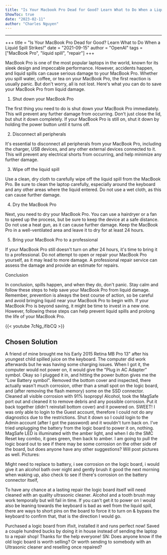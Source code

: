 ```yaml
---
title: "Is Your Macbook Pro Dead for Good? Learn What to Do When a Liquid Spill Strikes!"
ShowToc: true 
date: "2023-02-11"
author: "Charles Nguyen"
---
```

*****
+++ 
title = "Is Your MacBook Pro Dead for Good? Learn What to Do When a Liquid Spill Strikes!" 
date = "2021-09-15" 
author = "OpenAI" 
tags = ["MacBook Pro", "liquid spill", "repair"] 
+++ 

MacBook Pro is one of the most popular laptops in the world, known for its sleek design and impeccable performance. However, accidents happen, and liquid spills can cause serious damage to your MacBook Pro. Whether you spill water, coffee, or tea on your MacBook Pro, the first reaction is usually panic. But don't worry, all is not lost. Here's what you can do to save your MacBook Pro from liquid damage.

1. Shut down your MacBook Pro

The first thing you need to do is shut down your MacBook Pro immediately. This will prevent any further damage from occurring. Don't just close the lid, but shut it down completely. If your MacBook Pro is still on, shut it down by holding the power button until it turns off.

2. Disconnect all peripherals

It's essential to disconnect all peripherals from your MacBook Pro, including the charger, USB devices, and any other external devices connected to it. This will prevent any electrical shorts from occurring, and help minimize any further damage.

3. Wipe off the liquid spill

Use a clean, dry cloth to carefully wipe off the liquid spill from the MacBook Pro. Be sure to clean the laptop carefully, especially around the keyboard and any other areas where the liquid entered. Do not use a wet cloth, as this can cause further damage.

4. Dry the MacBook Pro

Next, you need to dry your MacBook Pro. You can use a hairdryer or a fan to speed up the process, but be sure to keep the device at a safe distance. Do not use a heat gun, as it can cause further damage. Keep the MacBook Pro in a well-ventilated area and leave it to dry for at least 24 hours.

5. Bring your MacBook Pro to a professional

If your MacBook Pro still doesn't turn on after 24 hours, it's time to bring it to a professional. Do not attempt to open or repair your MacBook Pro yourself, as it may lead to more damage. A professional repair service can assess the damage and provide an estimate for repairs.

Conclusion

In conclusion, spills happen, and when they do, don't panic. Stay calm and follow these steps to help save your MacBook Pro from liquid damage. Remember, prevention is always the best course of action, so be careful and avoid bringing liquid near your MacBook Pro to begin with.  If your MacBook Pro is beyond saving, it might be time to invest in a new one. However, following these steps can help prevent liquid spills and prolong the life of your MacBook Pro.

{{< youtube 7cNg_ifibCQ >}} 



## Chosen Solution
 A friend of mine brought me his Early 2015 Retina MB Pro 13" after his youngest child spilled juice on the keyboard. The computer did work afterwards but he was having some charging issues. When I got it, the computer would not power on, it would give the "Plug in AC Adapter" symbol. Okay so I plugged it in, and hitting the power button gives me the "Low Battery symbol". Removed the bottom cover and inspected, there actually wasn't much corrosion, other than a small spot on the logic board, and (after removing the flash memory) some on the SSD connector. Cleaned all visible corrosion with 91% Isopropyl Alcohol, took the MagSafe port out and cleaned it to remove debris and any possible corrosion. Put it back together (didn't reinstall bottom cover) and it powered on. SWEET! I was only able to login to the Guest account, therefore I could not do any diagnostics due to the restrictions. Shut it down so I could login to the Admin account (after I got the password) and it wouldn't turn back on.
I've tried unplugging the battery from the logic board to power it on, nothing. MagSafe LED is illuminated with the amber light, and when I do the SMC Reset key combo, it goes green, then back to amber.
I am going to pull the logic board out to see if there may be some corrosion on the other side of the board, but does anyone have any other suggestions? Will post pictures as well.
Pictures:

 Might need to replace to battery, i see corrosion on the logic board, i would give it an alcohol bath over night and gently brush it good the next morning when waking up, also check to see if there's corrosion on the battery connector itself,

 To have any chance at a lasting repair the logic board itself will need cleaned with an quality ultrasonic cleaner. Alcohol and a tooth brush may work temporally but will fail in time.  If you can't get it to power on I would also be leaning towards the keyboard is bad as well from the liquid spill, there are ways to short pins on the board to force it to turn on & bypass the keyboard to confirm that, that is the direction I would go.

 Purchased a logic board from ifixit, installed it and runs perfect now! Saved a couple hundred bucks by doing it in house instead of sending the laptop to a repair shop! Thanks for the help everyone!
SN: Does anyone know if the old logic board is worth selling? Or worth sending to somebody with an Ultrasonic cleaner and reselling once repaired?





